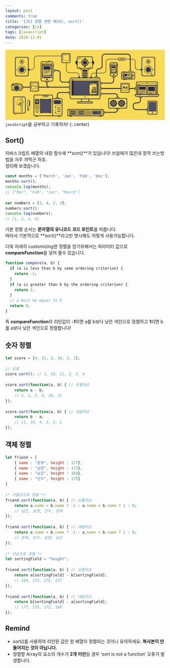 ```yaml
---
layout: post
comments: true
title: '[JS] 정렬 관련 메서드, sort()'
categories: [js]
tags: [javascript]
date: 2018-11-01
---
```


![headerimg](/assets/img/subcate/javascript.gif)
`javaScript`를 공부하고 기록하자!
{:.center}

## Sort()

자바스크립트 배열의 내장 함수에 **sort()**가 있습니다! 쓰일때가 많은데 정작 쓰는방법을 자주 까먹곤 하죠.<br>
정리해 보겠습니다.

```javascript
const months = ['March', 'Jan', 'Feb', 'Dec'];
months.sort();
console.log(months);
// ["Dec", "Feb", "Jan", "March"]

var numbers = [1, 4, 2, 3];
numbers.sort();
console.log(numbers);
// [1, 2, 3, 4]
```

기본 정렬 순서는 **문자열의 유니코드 코드 포인트**를 따릅니다.<br> 따라서 기본적으로 **sort()**라고만 명시해도 저렇게 사용가능합니다.<br>

더욱 자세히 customizing한 정렬을 얻기위해서는 파라미터 값으로 **compareFunction**을 넣어 줄수 있습니다.

```javascript
function compare(a, b) {
  if (a is less than b by some ordering criterion) {
    return -1;
  }
  if (a is greater than b by the ordering criterion) {
    return 1;
  }
  // a must be equal to b
  return 0;
}
```

즉 **compareFunction**의 리턴값이 **-1**이면 a를 b보다 낮은 색인으로 정렬하고 **1**이면 b를 a보다 낮은 색인으로 정렬합니다!<br>


## 숫자 정렬

```javascript
let score = [4, 11, 2, 10, 3, 1]; 

// 오류
score.sort(); // 1, 10, 11, 2, 3, 4 

score.sort(function(a, b) { // 오름차순
    return a - b;
    // 1, 2, 3, 4, 10, 11
});

score.sort(function(a, b) { // 내림차순
    return b - a;
    // 11, 10, 4, 3, 2, 1
});
```

## 객체 정렬

```javascript
let friend = [
    { name : "준혁", height : 177},
    { name : "승연", height : 172},
    { name : "남곤", height : 169},
    { name : "인수", height : 175}
]

/* 이름순으로 정렬 */
friend.sort(function(a, b) { // 오름차순
    return a.name < b.name ? -1 : a.name > b.name ? 1 : 0;
    // 남곤, 승연, 인수, 준혁
});

friend.sort(function(a, b) { // 내림차순
    return a.name > b.name ? -1 : a.name < b.name ? 1 : 0;
    // 준혁, 인수, 승연, 남곤
});

/* 키순으로 정렬 */
let sortingField = "height";

friend.sort(function(a, b) { // 오름차순
    return a[sortingField] - b[sortingField];
    // 169, 172, 175, 177
});

friend.sort(function(a, b) { // 내림차순
    return b[sortingField] - a[sortingField];
    // 177, 175, 172, 169
});
```

## Remind

- sort()를 사용하여 리턴된 값은 원 배열이 정렬되는 것이니 유의하세요. **복사본이 만들어지는 것이 아닙니다.**
- 정렬할 Array의 요소의 개수가 **2개 미만**일 경우 ‘sort is not a function’ 오류가 발생합니다. 
